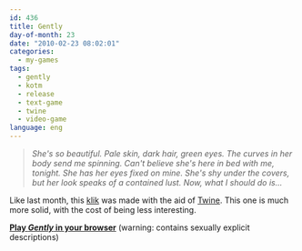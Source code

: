 ```yaml
---
id: 436
title: Gently
day-of-month: 23
date: "2010-02-23 08:02:01"
categories:
  - my-games
tags:
  - gently
  - kotm
  - release
  - text-game
  - twine
  - video-game
language: eng
---
```


> _She's so beautiful. Pale skin, dark hair, green eyes. The curves in her body send me spinning. Can't believe she's here in bed with me, tonight. She has her eyes fixed on mine. She's shy under the covers, but her look speaks of a contained lust. Now, what I should do is..._

Like last month, this [klik](/tag/kotm/) was made with the aid of [Twine](http://gimcrackd.com/etc/src/). This one is much more solid, with the cost of being less interesting.

[**Play _Gently_ in your browser**](//www.agj.cl/files/games/gently-kotm/) (warning: contains sexually explicit descriptions)
